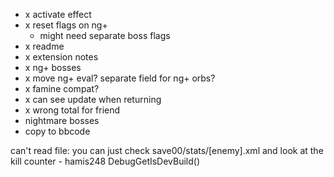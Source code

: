 - x activate effect
- x reset flags on ng+
  - might need separate boss flags
- x readme
- x extension notes
- x ng+ bosses
- x move ng+ eval? separate field for ng+ orbs?
- x famine compat?
- x can see update when returning
- x wrong total for friend
- nightmare bosses
- copy to bbcode

can't read file:
you can just check save00/stats/[enemy].xml and look at the kill counter - hamis248
DebugGetIsDevBuild()
